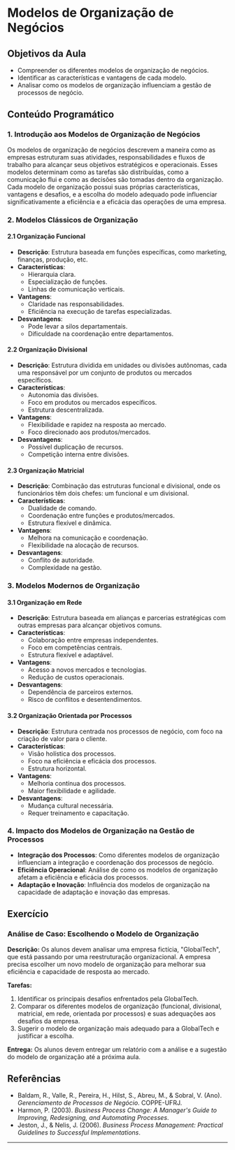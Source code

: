 # Modelos de Organização de Negócios

## Objetivos da Aula
- Compreender os diferentes modelos de organização de negócios.
- Identificar as características e vantagens de cada modelo.
- Analisar como os modelos de organização influenciam a gestão de processos de negócio.

## Conteúdo Programático

### 1. Introdução aos Modelos de Organização de Negócios

Os modelos de organização de negócios descrevem a maneira como as empresas estruturam suas atividades, responsabilidades e fluxos de trabalho para alcançar seus objetivos estratégicos e operacionais. Esses modelos determinam como as tarefas são distribuídas, como a comunicação flui e como as decisões são tomadas dentro da organização. Cada modelo de organização possui suas próprias características, vantagens e desafios, e a escolha do modelo adequado pode influenciar significativamente a eficiência e a eficácia das operações de uma empresa.
### 2. Modelos Clássicos de Organização

#### 2.1 Organização Funcional
- **Descrição**: Estrutura baseada em funções específicas, como marketing, finanças, produção, etc.
- **Características**:
  - Hierarquia clara.
  - Especialização de funções.
  - Linhas de comunicação verticais.
- **Vantagens**:
  - Claridade nas responsabilidades.
  - Eficiência na execução de tarefas especializadas.
- **Desvantagens**:
  - Pode levar a silos departamentais.
  - Dificuldade na coordenação entre departamentos.

#### 2.2 Organização Divisional
- **Descrição**: Estrutura dividida em unidades ou divisões autônomas, cada uma responsável por um conjunto de produtos ou mercados específicos.
- **Características**:
  - Autonomia das divisões.
  - Foco em produtos ou mercados específicos.
  - Estrutura descentralizada.
- **Vantagens**:
  - Flexibilidade e rapidez na resposta ao mercado.
  - Foco direcionado aos produtos/mercados.
- **Desvantagens**:
  - Possível duplicação de recursos.
  - Competição interna entre divisões.

#### 2.3 Organização Matricial
- **Descrição**: Combinação das estruturas funcional e divisional, onde os funcionários têm dois chefes: um funcional e um divisional.
- **Características**:
  - Dualidade de comando.
  - Coordenação entre funções e produtos/mercados.
  - Estrutura flexível e dinâmica.
- **Vantagens**:
  - Melhora na comunicação e coordenação.
  - Flexibilidade na alocação de recursos.
- **Desvantagens**:
  - Conflito de autoridade.
  - Complexidade na gestão.

### 3. Modelos Modernos de Organização

#### 3.1 Organização em Rede
- **Descrição**: Estrutura baseada em alianças e parcerias estratégicas com outras empresas para alcançar objetivos comuns.
- **Características**:
  - Colaboração entre empresas independentes.
  - Foco em competências centrais.
  - Estrutura flexível e adaptável.
- **Vantagens**:
  - Acesso a novos mercados e tecnologias.
  - Redução de custos operacionais.
- **Desvantagens**:
  - Dependência de parceiros externos.
  - Risco de conflitos e desentendimentos.

#### 3.2 Organização Orientada por Processos
- **Descrição**: Estrutura centrada nos processos de negócio, com foco na criação de valor para o cliente.
- **Características**:
  - Visão holística dos processos.
  - Foco na eficiência e eficácia dos processos.
  - Estrutura horizontal.
- **Vantagens**:
  - Melhoria contínua dos processos.
  - Maior flexibilidade e agilidade.
- **Desvantagens**:
  - Mudança cultural necessária.
  - Requer treinamento e capacitação.

### 4. Impacto dos Modelos de Organização na Gestão de Processos

- **Integração dos Processos**: Como diferentes modelos de organização influenciam a integração e coordenação dos processos de negócio.
- **Eficiência Operacional**: Análise de como os modelos de organização afetam a eficiência e eficácia dos processos.
- **Adaptação e Inovação**: Influência dos modelos de organização na capacidade de adaptação e inovação das empresas.

## Exercício

### Análise de Caso: Escolhendo o Modelo de Organização

**Descrição:**
Os alunos devem analisar uma empresa fictícia, "GlobalTech", que está passando por uma reestruturação organizacional. A empresa precisa escolher um novo modelo de organização para melhorar sua eficiência e capacidade de resposta ao mercado.

**Tarefas:**
1. Identificar os principais desafios enfrentados pela GlobalTech.
2. Comparar os diferentes modelos de organização (funcional, divisional, matricial, em rede, orientada por processos) e suas adequações aos desafios da empresa.
3. Sugerir o modelo de organização mais adequado para a GlobalTech e justificar a escolha.

**Entrega:**
Os alunos devem entregar um relatório com a análise e a sugestão do modelo de organização até a próxima aula.

## Referências

- Baldam, R., Valle, R., Pereira, H., Hilst, S., Abreu, M., & Sobral, V. (Ano). *Gerenciamento de Processos de Negócio*. COPPE-UFRJ.
- Harmon, P. (2003). *Business Process Change: A Manager's Guide to Improving, Redesigning, and Automating Processes*.
- Jeston, J., & Nelis, J. (2006). *Business Process Management: Practical Guidelines to Successful Implementations*.

---
